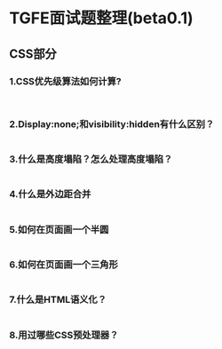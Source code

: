 # TGFE面试题整理(beta0.1)

## **CSS部分**

### 1.CSS优先级算法如何计算?
```mardown
    
```
 
### 2.Display:none;和visibility:hidden有什么区别？
```markdown

```

### 3.什么是高度塌陷？怎么处理高度塌陷？
```markdown

```

### 4.什么是外边距合并
```markdown

```

### 5.如何在页面画一个半圆
```css

```

### 6.如何在页面画一个三角形
```css

```

### 7.什么是HTML语义化？
```markdown

```

### 8.用过哪些CSS预处理器？
```markdown

```

